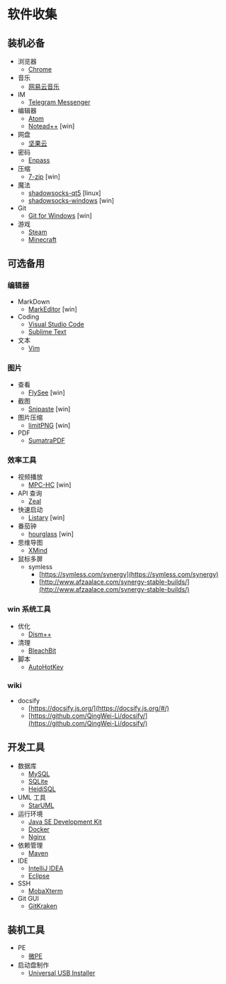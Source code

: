# 软件收集

## 装机必备

- 浏览器
  - [Chrome](https://www.google.cn/chrome/browser/desktop/)
- 音乐
  - [网易云音乐](http://music.163.com/#/download)
- IM
  - [Telegram Messenger](https://telegram.org/)
- 编辑器
  - [Atom](https://atom.io/)
  - [Notead++](https://notepad-plus-plus.org/) [win]
- 网盘
  - [坚果云](https://www.jianguoyun.com/)
- 密码
  - [Enpass](https://www.enpass.io/)
- 压缩
  - [7-zip](http://www.7-zip.org/) [win]
- 魔法
  - [shadowsocks-qt5](https://github.com/shadowsocks/shadowsocks-qt5)  [linux]
  - [shadowsocks-windows](https://github.com/shadowsocks/shadowsocks-windows) [win]
- Git
  - [Git for Windows](https://git-scm.com/) [win]
- 游戏
  - [Steam](http://store.steampowered.com/)
  - [Minecraft](https://minecraft.net/zh-hans/)

## 可选备用

### 编辑器

- MarkDown
  - [MarkEditor](http://zrey.com/app/markeditor) [win]
- Coding
  - [Visual Studio Code](https://code.visualstudio.com/)
  - [Sublime Text](https://www.sublimetext.com/)
- 文本
  - [Vim](http://www.vim.org/)


### 图片

- 查看
  - [FlySee](http://www.appinn.com/flysee/) [win]
- 截图
  - [Snipaste](https://www.snipaste.com/) [win]
- 图片压缩
  - [limitPNG](http://nullice.com/limitPNG/) [win]
- PDF
  - [SumatraPDF](https://www.sumatrapdfreader.org/free-pdf-reader.html)

### 效率工具

- 视频播放
  - [MPC-HC](https://mpc-hc.org/) [win]
- API 查询
  - [Zeal](https://zealdocs.org/)
- 快速启动
  - [Listary](http://www.listary.com/) [win]
- 番茄钟
  - [hourglass](https://chris.dziemborowicz.com/apps/hourglass/) [win]
- 思维导图
  - [XMind](http://www.xmindchina.net/)
- 鼠标多屏
  - symless    
      - [https://symless.com/synergy](https://symless.com/synergy)
      - [http://www.afzaalace.com/synergy-stable-builds/](http://www.afzaalace.com/synergy-stable-builds/)

### win 系统工具

- 优化
  - [Dism++](https://www.chuyu.me/)
- 清理
  - [BleachBit](https://www.bleachbit.org/)
- 脚本
  - [AutoHotKey](https://autohotkey.com/)

### wiki

- docsify
    - [https://docsify.js.org/](https://docsify.js.org/#/)
    - [https://github.com/QingWei-Li/docsify/](https://github.com/QingWei-Li/docsify/)

## 开发工具

- 数据库
  - [MySQL](http://dev.mysql.com/)
  - [SQLite](https://sqlite.org/)
  - [HeidiSQL](http://www.heidisql.com/)
- UML 工具
  - [StarUML](http://staruml.io/)
- 运行环境
  - [Java SE Development Kit](http://www.oracle.com/technetwork/java/javase/downloads/index.html)
  - [Docker](https://www.docker.com/)
  - [Nginx](http://nginx.org/)
- 依赖管理
  - [Maven](https://maven.apache.org/)
- IDE
  - [IntelliJ IDEA](https://www.jetbrains.com/idea/)
  - [Eclipse](https://eclipse.org/)
- SSH
  - [MobaXterm](http://mobaxterm.mobatek.net/)
- Git GUI
  - [GitKraken](https://www.gitkraken.com/)

## 装机工具

- PE
  - [微PE](http://www.wepe.com.cn/)
- 启动盘制作
  - [Universal USB Installer](https://www.pendrivelinux.com/universal-usb-installer-easy-as-1-2-3/)
